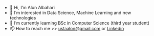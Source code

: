- 👋 Hi, I’m Alon Albahari
- 👀 I’m interested in Data Science, Machine Learning and new technologies
- 🌱 I’m currently learning BSc in Computer Science (third year student)
- 📫 How to reach me >> ustaalon@gmail.com or [Linkedin](https://www.linkedin.com/in/ustaalon/)

<!---
ustaalon/ustaalon is a ✨ special ✨ repository because its `README.md` (this file) appears on your GitHub profile.
You can click the Preview link to take a look at your changes.
--->
